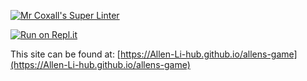 [![Mr Coxall's Super Linter](https://github.com/Allen-Li-hub/allens-game/workflows/Mr%20Coxall's%20Super%20Linter/badge.svg)](https://github.com/Allen-Li-hub/allens-game/actions/)

[![Run on Repl.it](https://repl.it/badge/github/Allen-Li-hub/allens-game)](https://repl.it/github/Allen-Li-hub/allens-game)

This site can be found at: [https://Allen-Li-hub.github.io/allens-game](https://Allen-Li-hub.github.io/allens-game)
